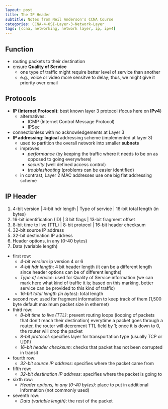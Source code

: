 ```yaml
--- 
layout: post 
title: The IP Header
subtitle: Notes from Neil Anderson's CCNA Course
categories: CCNA-4-OSI-Layer-3-Network-Layer
tags: [ccna, networking, network layer, ip, ipv4]
---
```


## Function

- routing packets to their destination
- ensure **Quality of Service**
    - one type of traffic might require better level of service than another
    - e.g., voice or video more sensitve to delay; thus, we might give it priority over email

## Protocols

- **IP (Internet Protocol)**: best known layer 3 protocol (focus here on **IPv4**)
    - alternatives:
        - ICMP (Internet Control Message Protocol)
        - IPSec
- connectionless with no acknowledgements at Layer 3
- **IP addressing**: **logical** addressing scheme (implemented at layer 3)
    - used to partition the overall network into smaller **subnets**
    - improves
        - *performance* (by keeping the traffic where it needs to be on as opposed to going everywhere)
        - *security* (well defined access control)
        - *troubleshooting* (problems can be easier identified)
    - in contrast, Layer 2 MAC addresses use one big flat addressing scheme

## IP Header

1. 4-bit version | 4-bit hdr length | Type of service | 16-bit total length (in bytes)
2. 16-bit identification (ID) | 3 bit flags | 13-bit fragment offset
3. 8-bit time to live (TTL) | 8-bit protocol | 16-bit header checksum
4. 32-bit source IP address
5. 32-bit destination IP address
6. Header options, in any (0-40 bytes)
7. Data (variable length)

- first row:
    - *4-bit version*: ip version 4 or 6
    - *4-bit hdr length*: 4 bit header length (it can be a different length since header options can be of different lengths)
    - *Type of service*: used for Quality of Service information (we can mark here what kind of traffic it is; based on this marking, better service can be provided to this kind of traffic)
    - *16-bit total length (in bytes)*: total length
- second row: used for fragment information to keep track of them (1,500 byte default maximum packet size in ethernet)
- third row:
    - *8-bit time to live (TTL)*: prevent routing loops (looping of packets that don't reach their destination)
        everytime a packet goes through a router, the router will decrement TTL field by 1; once it is down to 0, the router will drop the packet
    - *8-bit protocol*: specifies layer for transportation type (usually TCP or UDP)
    - *16-bit header checksum*: checks that packet has not been corrupted in transit
- fourth row:
    - *32-bit source IP address*: specifies where the packet came from
- fifth row:
    - *32-bit destination IP address*: specifies where the packet is going to
- sixth row:
    - *Header options, in any (0-40 bytes)*: place to put in additional information (not commonly used)
- seventh row:
    - *Data (variable length)*: the rest of the packet


    

